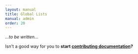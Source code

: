 ```yaml
---
layout: manual
title: Global Lists
manual: admin
order: 20
---
```


_...to be written..._

Isn't a good way for you to **start [contributing documentation](/manual/writing_documentation)?**
